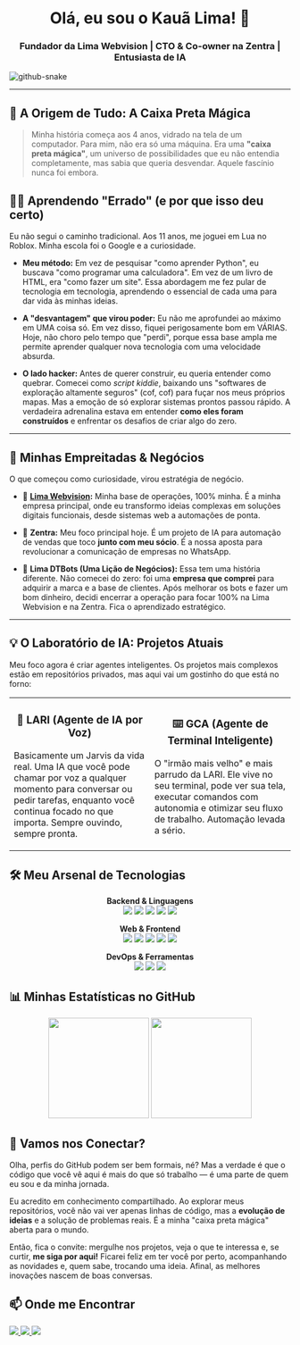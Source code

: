<h1 align="center">Olá, eu sou o Kauã Lima! 👋</h1>
<h3 align="center">Fundador da Lima Webvision | CTO & Co-owner na Zentra | Entusiasta de IA</h3>

<picture>
  <source media="(prefers-color-scheme: dark)" srcset="https://klimadev.github.io/output/github-snake-dark.svg" />
  <source media="(prefers-color-scheme: light)" srcset="https://klimadev.github.io/output/github-snake.svg" />
  <img alt="github-snake" src="https://klimadev.github.io/output/github-snake.svg" />
</picture>


---

## 🚀 A Origem de Tudo: A Caixa Preta Mágica

> Minha história começa aos 4 anos, vidrado na tela de um computador. Para mim, não era só uma máquina. Era uma **"caixa preta mágica"**, um universo de possibilidades que eu não entendia completamente, mas sabia que queria desvendar. Aquele fascínio nunca foi embora.

## 👨‍💻 Aprendendo "Errado" (e por que isso deu certo)

Eu não segui o caminho tradicional. Aos 11 anos, me joguei em Lua no Roblox. Minha escola foi o Google e a curiosidade.

*   **Meu método:** Em vez de pesquisar "como aprender Python", eu buscava "como programar uma calculadora". Em vez de um livro de HTML, era "como fazer um site". Essa abordagem me fez pular de tecnologia em tecnologia, aprendendo o essencial de cada uma para dar vida às minhas ideias.

*   **A "desvantagem" que virou poder:** Eu não me aprofundei ao máximo em UMA coisa só. Em vez disso, fiquei perigosamente bom em VÁRIAS. Hoje, não choro pelo tempo que "perdi", porque essa base ampla me permite aprender qualquer nova tecnologia com uma velocidade absurda.

*   **O lado hacker:** Antes de querer construir, eu queria entender como quebrar. Comecei como *script kiddie*, baixando uns "softwares de exploração altamente seguros" (cof, cof) para fuçar nos meus próprios mapas. Mas a emoção de só explorar sistemas prontos passou rápido. A verdadeira adrenalina estava em entender **como eles foram construídos** e enfrentar os desafios de criar algo do zero.

---

## 🏢 Minhas Empreitadas & Negócios

O que começou como curiosidade, virou estratégia de negócio.

*   🚀 **[Lima Webvision](https://limawebvision.site):** Minha base de operações, 100% minha. É a minha empresa principal, onde eu transformo ideias complexas em soluções digitais funcionais, desde sistemas web a automações de ponta.

*   🤝 **Zentra:** Meu foco principal hoje. É um projeto de IA para automação de vendas que toco **junto com meu sócio**. É a nossa aposta para revolucionar a comunicação de empresas no WhatsApp.

*   👾 **Lima DTBots (Uma Lição de Negócios):** Essa tem uma história diferente. Não comecei do zero: foi uma **empresa que comprei** para adquirir a marca e a base de clientes. Após melhorar os bots e fazer um bom dinheiro, decidi encerrar a operação para focar 100% na Lima Webvision e na Zentra. Fica o aprendizado estratégico.

---

## 💡 O Laboratório de IA: Projetos Atuais

Meu foco agora é criar agentes inteligentes. Os projetos mais complexos estão em repositórios privados, mas aqui vai um gostinho do que está no forno:

<p align="center">
  <table>
    <tr>
      <td width="50%">
        <h3 align="center">🤖 LARI (Agente de IA por Voz)</h3>
        <p>Basicamente um Jarvis da vida real. Uma IA que você pode chamar por voz a qualquer momento para conversar ou pedir tarefas, enquanto você continua focado no que importa. Sempre ouvindo, sempre pronta.</p>
      </td>
      <td width="50%">
        <h3 align="center">⌨️ GCA (Agente de Terminal Inteligente)</h3>
        <p>O "irmão mais velho" e mais parrudo da LARI. Ele vive no seu terminal, pode ver sua tela, executar comandos com autonomia e otimizar seu fluxo de trabalho. Automação levada a sério.</p>
      </td>
    </tr>
  </table>
</p>

## 🛠️ Meu Arsenal de Tecnologias

<p align="center">
  <strong>Backend & Linguagens</strong><br>
  <img src="https://img.shields.io/badge/Python-3776AB?style=for-the-badge&logo=python&logoColor=white" />
  <img src="https://img.shields.io/badge/FastAPI-005571?style=for-the-badge&logo=fastapi&logoColor=white" />
  <img src="https://img.shields.io/badge/Lua-2C2D72?style=for-the-badge&logo=lua&logoColor=white" />
  <img src="https://img.shields.io/badge/REST_API-7389D8?style=for-the-badge" />
  <img src="https://img.shields.io/badge/PIX-32BCAD?style=for-the-badge&logo=pix&logoColor=white" />
</p>
<p align="center">
  <strong>Web & Frontend</strong><br>
  <img src="https://img.shields.io/badge/HTML5-E34F26?style=for-the-badge&logo=html5&logoColor=white" />
  <img src="https://img.shields.io/badge/CSS3-1572B6?style=for-the-badge&logo=css3&logoColor=white" />
  <img src="https://img.shields.io/badge/JavaScript-F7DF1E?style=for-the-badge&logo=javascript&logoColor=black" />
  <img src="https://img.shields.io/badge/Bootstrap-563D7C?style=for-the-badge&logo=bootstrap&logoColor=white" />
  <img src="https://img.shields.io/badge/Tailwind_CSS-38B2AC?style=for-the-badge&logo=tailwind-css&logoColor=white" />
</p>
<p align="center">
  <strong>DevOps & Ferramentas</strong><br>
  <img src="https://img.shields.io/badge/GIT-E44C30?style=for-the-badge&logo=git&logoColor=white" />
  <img src="https://img.shields.io/badge/Linux-FCC624?style=for-the-badge&logo=linux&logoColor=black" />
  <img src="https://img.shields.io/badge/WSL-4D4D4D?style=for-the-badge&logo=wsl&logoColor=white" />
</p>

## 📊 Minhas Estatísticas no GitHub

<p align="center">
  <img height="180em" src="https://github-readme-stats.vercel.app/api?username=klimadev&show_icons=true&theme=radical&bg_color=00000000&include_all_commits=true&count_private=true"/>
  <img height="180em" src="https://github-readme-stats.vercel.app/api/top-langs/?username=klimadev&layout=compact&langs_count=7&theme=radical&bg_color=00000000"/>
</p>

## 🤝 Vamos nos Conectar?

Olha, perfis do GitHub podem ser bem formais, né? Mas a verdade é que o código que você vê aqui é mais do que só trabalho — é uma parte de quem eu sou e da minha jornada.

Eu acredito em conhecimento compartilhado. Ao explorar meus repositórios, você não vai ver apenas linhas de código, mas a **evolução de ideias** e a solução de problemas reais. É a minha "caixa preta mágica" aberta para o mundo.

Então, fica o convite: mergulhe nos projetos, veja o que te interessa e, se curtir, **me siga por aqui!** Ficarei feliz em ter você por perto, acompanhando as novidades e, quem sabe, trocando uma ideia. Afinal, as melhores inovações nascem de boas conversas.

## 📫 Onde me Encontrar

<p align="left">
  <a href="https://linkedin.com/in/kauã-lima-ba80912bb" target="_blank">
    <img src="https://img.shields.io/badge/LinkedIn-0077B5?style=for-the-badge&logo=linkedin&logoColor=white" />
  </a>
  <a href="https://instagram.com/000_kaua000" target="_blank">
    <img src="https://img.shields.io/badge/Instagram-E4405F?style=for-the-badge&logo=instagram&logoColor=white" />
  </a>
  <a href="https://limawebvision.site" target="_blank">
    <img src="https://img.shields.io/badge/Meu_Site-D14836?style=for-the-badge&logo=google-chrome&logoColor=white" />
  </a>
</p>

